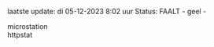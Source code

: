 laatste update: 
di 05-12-2023  8:02   uur 
Status: FAALT - geel - 
<div class="service Y">microstation</div><div class="service Y">httpstat</div>